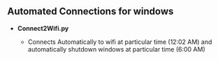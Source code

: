 ## Automated Connections for windows

- **Connect2Wifi.py**

  - Connects Automatically to wifi at particular time (12:02 AM) and automatically shutdown windows at particular time (6:00 AM)

